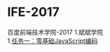 # IFE-2017
百度前端技术学院-2017
1.斌斌学院    
   1.[任务一：零基础JavaScript编码](https://qqqqianjin.github.io/IFE-2017/bb-javascript/javascript1.html)
